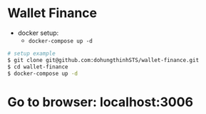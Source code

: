 # Wallet Finance

* docker setup:
  * `docker-compose up -d`

```bash
# setup example
$ git clone git@github.com:dohungthinhSTS/wallet-finance.git
$ cd wallet-finance
$ docker-compose up -d
```

# Go to browser: localhost:3006